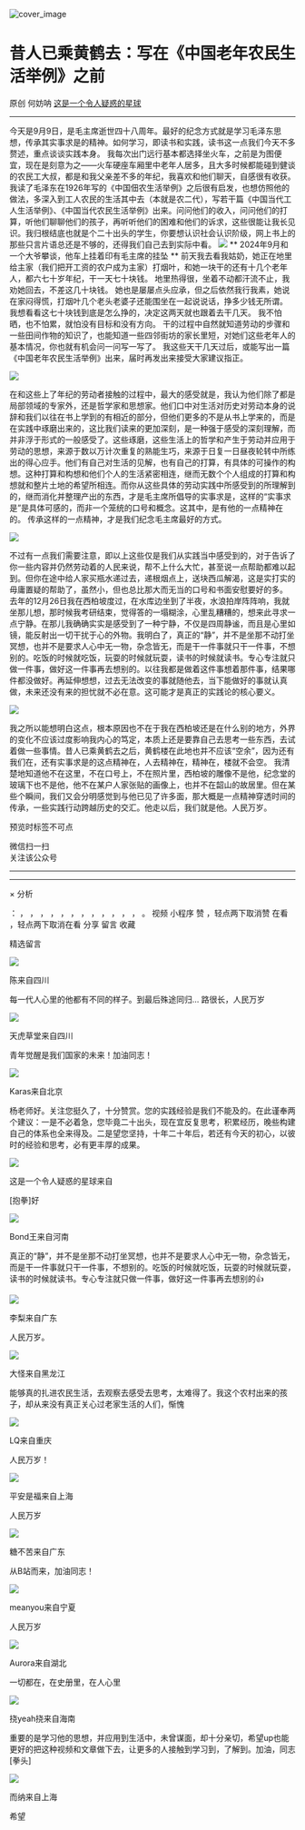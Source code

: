 ![cover_image](https://mmbiz.qpic.cn/mmbiz_jpg/UF0iaTnc0u76A2bq3qbAjAqfftLeslI7NjNk1VdXia5IVL1rXCoqgxYLlvibGOu2jIo2rVpmdyHO4qkdeicKSVYlCw/0?wx_fmt=jpeg)

#  昔人已乘黄鹤去：写在《中国老年农民生活举例》之前

原创  何妨呐  [ 这是一个令人疑惑的星球 ](javascript:void\(0\);)

__ _ _ _ _

今天是9月9日，是毛主席逝世四十八周年。最好的纪念方式就是学习毛泽东思想，传承其实事求是的精神。如何学习，即读书和实践，读书这一点我们今天不多赘述，重点谈谈实践本身。
我每次出门远行基本都选择坐火车，之前是为图便宜，现在是刻意为之——火车硬座车厢里中老年人居多，且大多时候都能碰到健谈的农民工大叔，都是和我父亲差不多的年纪，我喜欢和他们聊天，自感很有收获。我读了毛泽东在1926年写的《中国佃农生活举例》之后很有启发，也想仿照他的做法，多深入到工人农民的生活其中去（本就是农二代），写若干篇《中国当代工人生活举例》、《中国当代农民生活举例》出来。问问他们的收入，问问他们的打算，听他们聊聊他们的孩子，再听听他们的困难和他们的诉求，这些很能让我长见识。我归根结底也就是个二十出头的学生，你要想认识社会认识阶级，网上书上的那些只言片语总还是不够的，还得我们自己去到实际中看。
![](https://mmbiz.qpic.cn/mmbiz_jpg/UF0iaTnc0u76A2bq3qbAjAqfftLeslI7NibTXD9s9Mia7BQnprSSnHicNtMXK1wVgYtYibns7DCeibFf6O3O08f7cIeg/640?wx_fmt=jpeg&from=appmsg)
** 2024年9月和一个大爷攀谈，他车上挂着印有毛主席的挂坠  **
前天我去看我姑奶，她正在地里给主家（我们把开工资的农户成为主家）打烟叶，和她一块干的还有十几个老年人，都六七十岁年纪，干一天七十块钱。
地里热得很，坐着不动都汗流不止，我劝她回去，不差这几十块钱。
她也是屡屡点头应承，但之后依然我行我素，她说在家闷得慌，打烟叶几个老头老婆子还能围坐在一起说说话，挣多少钱无所谓。
我想看看这七十块钱到底是怎么挣的，决定这两天就也跟着去干几天。  我不怕晒，也不怕累，就怕没有目标和没有方向。
干的过程中自然就知道劳动的步骤和一些田间作物的知识了，也能知道一些四邻街坊的家长里短，对她们这些老年人的基本情况，你也就有机会问一问写一写了。
我这些天干几天过后，或能写出一篇《中国老年农民生活举例》出来，届时再发出来接受大家建议指正。

![](https://mmbiz.qpic.cn/mmbiz_jpg/UF0iaTnc0u76A2bq3qbAjAqfftLeslI7NbQIacNibfNXJW2ibNoSdZhZrKmLVUB3kuugZQFaiaTY7GRlXJyJukZtUg/640?wx_fmt=jpeg)

在和这些上了年纪的劳动者接触的过程中，最大的感受就是，我认为他们除了都是局部领域的专家外，还是哲学家和思想家。他们口中对生活对历史对劳动本身的说辞和我们以往在书上学到的有相近的部分，但他们更多的不是从书上学来的，而是在实践中琢磨出来的，这比我们读来的更加深刻，是一种强于感受的深刻理解，而并非浮于形式的一般感受了。这些琢磨，这些生活上的哲学和产生于劳动并应用于劳动的思想，来源于数以万计次重复的熟能生巧，来源于日复一日昼夜轮转中所练出的得心应手。他们有自己对生活的见解，也有自己的打算，有具体的可操作的构想。这种打算和构想和他们个人的生活紧密相连，继而无数个个人组成的打算和构想就和整片土地的希望所相连。而你从这些具体的劳动实践中所感受到的所理解到的，继而消化并整理产出的东西，才是毛主席所倡导的实事求是，这样的“实事求是”是具体可感的，而非一个笼统的口号和概念。这其中，是有他的一点精神在的。
传承这样的一点精神，才是我们纪念毛主席最好的方式。

![](https://mmbiz.qpic.cn/mmbiz_jpg/UF0iaTnc0u76A2bq3qbAjAqfftLeslI7N6DVzUwiaeq0y1EytUGs7gHtfJWLavYrVOKtiapJDNrjiaicJajvGOLSMQw/640?wx_fmt=jpeg&from=appmsg)

不过有一点我们需要注意，即以上这些仅是我们从实践当中感受到的，对于告诉了你一些内容并仍然劳动着的人民来说，帮不上什么大忙，甚至说一点帮助都难以起到。但你在途中给人家买瓶水递过去，递根烟点上，送块西瓜解渴，这是实打实的毋庸置疑的帮助了，虽然小，但也总比那大而无当的口号和书面安慰要好的多。
去年的12月26日我在西柏坡度过，在水库边坐到了半夜，水浪拍岸阵阵响，我就坐那儿想，那时候我考研结束，觉得答的一塌糊涂，心里乱糟糟的，想来此寻求一点宁静。在那儿我确确实实是感受到了一种宁静，不仅是四周静谧，而且是心里如镜，能反射出一切干扰于心的外物。我明白了，真正的“静”，并不是坐那不动打坐冥想，也并不是要求人心中无一物，杂念皆无，而是干一件事就只干一件事，不想别的。吃饭的时候就吃饭，玩耍的时候就玩耍，读书的时候就读书。专心专注就只做一件事，做好这一件事再去想别的。以往我都是做着这件事想着那件事，结果哪件都没做好。再延伸想想，过去无法改变的事就随他去，当下能做好的事就认真做，未来还没有来的担忧就不必在意。这可能才是真正的实践论的核心要义。

![](https://mmbiz.qpic.cn/mmbiz_jpg/UF0iaTnc0u76A2bq3qbAjAqfftLeslI7NA1fZpgWsib1JHVOJA5sFBhibI68N91VwJCiaORwXSzSgzu2MUjoOMz9Hg/640?wx_fmt=jpeg)

我之所以能想明白这点，根本原因也不在于我在西柏坡还是在什么别的地方，外界的变化不应该过度影响我内心的笃定，本质上还是要靠自己去思考一些东西，去试着做一些事情。昔人已乘黄鹤去之后，黄鹤楼在此地也并不应该“空余”，因为还有我们在，还有实事求是的这点精神在，人去精神在，精神在，楼就不会空。
我清楚地知道他不在这里，不在口号上，不在照片里，西柏坡的雕像不是他，纪念堂的玻璃下也不是他，他不在某户人家张贴的画像上，也并不在韶山的故居里。但在某些个瞬间，我们又会分明感觉到与他已见了许多面，那大概是一点精神穿透时间的传承，一些实践行动跨越历史的交汇。他走以后，我们就是他。人民万岁。

  

预览时标签不可点

微信扫一扫  
关注该公众号





****



****



×  分析

：  ，  ，  ，  ，  ，  ，  ，  ，  ，  ，  ，  ，  。  视频  小程序  赞  ，轻点两下取消赞  在看  ，轻点两下取消在看
分享  留言  收藏

精选留言

![](http://wx.qlogo.cn/mmopen/n6tINRGwUZWL5JHAgPEHAgrxSTbjmKlRZxeP2ibkJs6ia9s0OxMI9IyicuGZuFLOZ2enVcms9AAv4qnSfM5zmVX98IupaTZnFLF/64)

陈来自四川

每一代人心里的他都有不同的样子。到最后殊途同归… 路很长，人民万岁

![](http://wx.qlogo.cn/mmopen/ajNVdqHZLLBhbsjXxxnSnaHIj1ePdZv3J2o4FtPvKStjR80pExaqUJ70nRuVYcjEHGvKAMt5aBexgzwMjoIkzdGfPVTHibfX34v5x3G3rSCrcrMSfE278xCR6ibNhDibmWG/64)

天虎草堂来自四川

青年觉醒是我们国家的未来！加油同志！

![](http://wx.qlogo.cn/mmopen/k0Ue4mIpaV9RmXFanJu726mSdYJke2XSQBJzbjeQPkycCtmTQeSrGGgAnF4ddBCh0UKnBeVzLUtEiaTcFZB8C9BP6nlfRzibxxX8RiaCNWMMDXibNxNGSuoZVC3gysnFy7Q5/64)

Karas来自北京

杨老师好。关注您挺久了，十分赞赏。您的实践经验是我们不能及的。在此谨奉两个建议：一是不必着急，您毕竟二十出头，现在宜反复思考，积累经历，晚些构建自己的体系也全来得及。二是望您坚持，十年二十年后，若还有今天的初心，以彼时的经验和思考，必有更丰厚的成果。

![](http://wx.qlogo.cn/mmhead/Q3auHgzwzM6VbGrBOOAlGagxkqgSgMFEKjUr4VTcuSxZf64GJ3Sezw/64)

这是一个令人疑惑的星球来自

[抱拳]好

![](http://wx.qlogo.cn/mmopen/n6tINRGwUZUoL4QrHvXCDHiazmGnytM8L42wgcSICtaeLeeW82rp5nYQdFglaDhjI0fwgpbSmKzgLsibMlicue0bwpg6kw1ib0mn/64)

Bond王来自河南

真正的“静”，并不是坐那不动打坐冥想，也并不是要求人心中无一物，杂念皆无，而是干一件事就只干一件事，不想别的。吃饭的时候就吃饭，玩耍的时候就玩耍，读书的时候就读书。专心专注就只做一件事，做好这一件事再去想别的👍

![](http://wx.qlogo.cn/mmopen/PiajxSqBRaELEpxoKx7hibtVWRbYsxGvF50SpQ2K00o1a4UCTU5Urhq6oEq92qm13zdjSgpyj8TVAghWdfxOqtkVgkFO3CnHiaWxK4szJxuicukTJbuf2os7OEd6iaqCdicLHT/64)

李梨来自广东

人民万岁。

![](http://wx.qlogo.cn/mmopen/KHvxKg8z8EjJcllwAQiczlM1Qw8BR8Hxl6FVAGXZqatUNgthPvyXux88bficElfzXdmRejL98eVvjk9Hc8SgJnpJnP8rjd4XlJUZ26ib6Dn69C6BRHw8lWHsicFltuIib5lm9/64)

大怪来自黑龙江

能够真的扎进农民生活，去观察去感受去思考，太难得了。我这个农村出来的孩子，却从来没有真正关心过老家生活的人们，惭愧

![](http://wx.qlogo.cn/mmopen/O9pEic1aHxeaEnAGXAYicSeNvevOOJcnq2iazbFRhCIHDRXzEZQnqcyDQkFo7ibacoYRS8RkDqFYBaS3yWx0C6J0iauMibkjZrMrQE/64)

LQ来自重庆

人民万岁！

![](http://wx.qlogo.cn/mmopen/Q3auHgzwzM5kiasLwOXLoMzQqiaY6VvqOc49ofOnQ2seVnkj0PNmRRG8aC9QyLON8XBkH9MxIAOwziaSFCCjHqCmxLOPxhHhkyNFzzqEdyNhNY/64)

平安是福来自上海

人民万岁

![](http://wx.qlogo.cn/mmopen/O9pEic1aHxeYsQ6olY3xzao269E68HcUHTw7Nric5OsWZ0CCVFx9Vxjyn2W8HGDhhJmzaORX1PZ2ak1aTs1ImQlpM98GjGxXSylI4NNtPaRGY7s9OjNfPc7jzcqyckOpwia/64)

糖不苦来自广东

从B站而来，加油同志！

![](http://wx.qlogo.cn/mmopen/O9pEic1aHxeZ2Jr5wXnANDpeWKtz2XDobmcaBrVTwGA3YxJugISl5v4ANKGRgWmuB1tu7OFTRROTIQibQYLe2kDqo3vMdQAIPKDT6A6u3nQKmJmzvC4jXu2XfrnYaZBj8R/64)

meanyou来自宁夏

人民万岁

![](http://wx.qlogo.cn/mmopen/k0Ue4mIpaVibmbVfV0UDN4g8Jv5c1LL3qPBpJqPZhECNlxKK7AL9iblqoYK9efd9ia1tF8tJ5Ab7TP39ibUGKH32MMbHVdoM6JkYULNKytwj1XNsCU0eesGqqt9TgulTibibMvEzibeaUvz4cM/64)

Aurora来自湖北

一切都在，在史册里，在人心里

![](https://wx.qlogo.cn/mmopen/vi_32/FVjBmI6cpwI76T0icZFK1pkd5icb2OCBOiaVicHghIOEuo2t3yCPvRZGAFjR2lNwnxjGPdwMFPL1qlbxo8iaHByjveA/64)

挠yeah挠来自海南

重要的是学习他的思想，并应用到生活中，未曾谋面，却十分亲切，希望up也能更好的把这种视频和文章做下去，让更多的人接触到学习到，了解到。加油，同志[拳头]

![](http://wx.qlogo.cn/mmhead/Q3auHgzwzM640JMAegTjAGJmlovgf2l2B8sSweNWNOrOK1pSj1gokw/64)

而纳来自上海

希望

